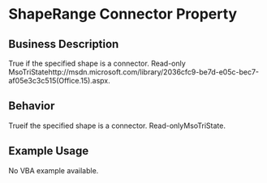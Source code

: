 # ShapeRange Connector Property

## Business Description
True if the specified shape is a connector. Read-only MsoTriStatehttp://msdn.microsoft.com/library/2036cfc9-be7d-e05c-bec7-af05e3c3c515(Office.15).aspx.

## Behavior
Trueif the specified shape is a connector. Read-onlyMsoTriState.

## Example Usage
No VBA example available.